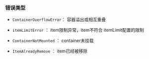 ### 错误类型

- `ContainerOverflowError`： 容器溢出或相互重叠


- `itemLimitError` ： item限制异常，item不符合 itemLimit配置的限制


- `ContainerNotMounted` ： container未挂载


- `ItemAlreadyRemove` ： item已经被移除
